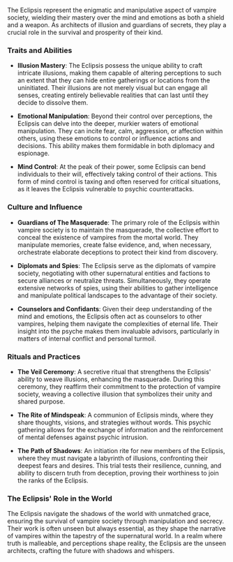 The Eclipsis represent the enigmatic and manipulative aspect of vampire society, wielding their mastery over the mind and emotions as both a shield and a weapon. As architects of illusion and guardians of secrets, they play a crucial role in the survival and prosperity of their kind.

### Traits and Abilities

- **Illusion Mastery**: The Eclipsis possess the unique ability to craft intricate illusions, making them capable of altering perceptions to such an extent that they can hide entire gatherings or locations from the uninitiated. Their illusions are not merely visual but can engage all senses, creating entirely believable realities that can last until they decide to dissolve them.

- **Emotional Manipulation**: Beyond their control over perceptions, the Eclipsis can delve into the deeper, murkier waters of emotional manipulation. They can incite fear, calm, aggression, or affection within others, using these emotions to control or influence actions and decisions. This ability makes them formidable in both diplomacy and espionage.

- **Mind Control**: At the peak of their power, some Eclipsis can bend individuals to their will, effectively taking control of their actions. This form of mind control is taxing and often reserved for critical situations, as it leaves the Eclipsis vulnerable to psychic counterattacks.

### Culture and Influence

- **Guardians of The Masquerade**: The primary role of the Eclipsis within vampire society is to maintain the masquerade, the collective effort to conceal the existence of vampires from the mortal world. They manipulate memories, create false evidence, and, when necessary, orchestrate elaborate deceptions to protect their kind from discovery.

- **Diplomats and Spies**: The Eclipsis serve as the diplomats of vampire society, negotiating with other supernatural entities and factions to secure alliances or neutralize threats. Simultaneously, they operate extensive networks of spies, using their abilities to gather intelligence and manipulate political landscapes to the advantage of their society.

- **Counselors and Confidants**: Given their deep understanding of the mind and emotions, the Eclipsis often act as counselors to other vampires, helping them navigate the complexities of eternal life. Their insight into the psyche makes them invaluable advisors, particularly in matters of internal conflict and personal turmoil.

### Rituals and Practices

- **The Veil Ceremony**: A secretive ritual that strengthens the Eclipsis' ability to weave illusions, enhancing the masquerade. During this ceremony, they reaffirm their commitment to the protection of vampire society, weaving a collective illusion that symbolizes their unity and shared purpose.

- **The Rite of Mindspeak**: A communion of Eclipsis minds, where they share thoughts, visions, and strategies without words. This psychic gathering allows for the exchange of information and the reinforcement of mental defenses against psychic intrusion.

- **The Path of Shadows**: An initiation rite for new members of the Eclipsis, where they must navigate a labyrinth of illusions, confronting their deepest fears and desires. This trial tests their resilience, cunning, and ability to discern truth from deception, proving their worthiness to join the ranks of the Eclipsis.

### The Eclipsis' Role in the World

The Eclipsis navigate the shadows of the world with unmatched grace, ensuring the survival of vampire society through manipulation and secrecy. Their work is often unseen but always essential, as they shape the narrative of vampires within the tapestry of the supernatural world. In a realm where truth is malleable, and perceptions shape reality, the Eclipsis are the unseen architects, crafting the future with shadows and whispers.